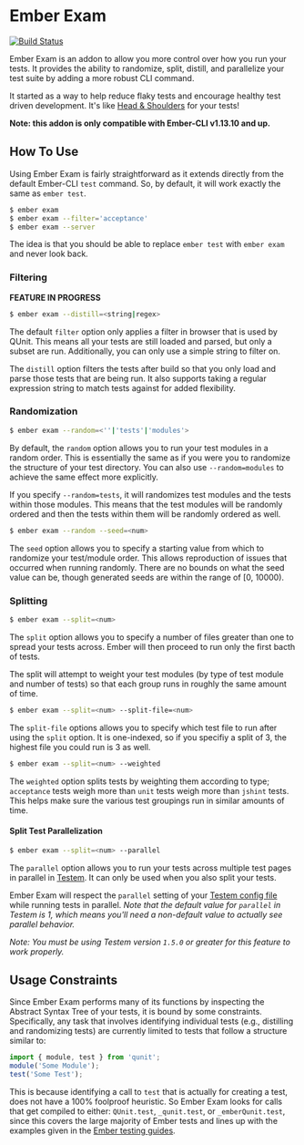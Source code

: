 # Ember Exam

[![Build Status](https://travis-ci.org/trentmwillis/ember-exam.svg)](https://travis-ci.org/trentmwillis/ember-exam)

Ember Exam is an addon to allow you more control over how you run your tests. It provides the ability to randomize, split, distill, and parallelize your test suite by adding a more robust CLI command.

It started as a way to help reduce flaky tests and encourage healthy test driven development. It's like [Head & Shoulders](http://www.headandshoulders.com/) for your tests!

**Note: this addon is only compatible with Ember-CLI v1.13.10 and up.**

## How To Use

Using Ember Exam is fairly straightforward as it extends directly from the default Ember-CLI `test` command. So, by default, it will work exactly the same as `ember test`.

```bash
$ ember exam
$ ember exam --filter='acceptance'
$ ember exam --server
```

 The idea is that you should be able to replace `ember test` with `ember exam` and never look back.

### Filtering

**FEATURE IN PROGRESS**

```bash
$ ember exam --distill=<string|regex>
```

The default `filter` option only applies a filter in browser that is used by QUnit. This means all your tests are still loaded and parsed, but only a subset are run. Additionally, you can only use a simple string to filter on.

The `distill` option filters the tests after build so that you only load and parse those tests that are being run. It also supports taking a regular expression string to match tests against for added flexibility.

### Randomization

```bash
$ ember exam --random=<''|'tests'|'modules'>
```

By default, the `random` option allows you to run your test modules in a random order. This is essentially the same as if you were you to randomize the structure of your test directory. You can also use `--random=modules` to achieve the same effect more explicitly.

If you specify `--random=tests`, it will randomizes test modules and the tests within those modules. This means that the test modules will be randomly ordered and then the tests within them will be randomly ordered as well.

```bash
$ ember exam --random --seed=<num>
```

The `seed` option allows you to specify a starting value from which to randomize your test/module order. This allows reproduction of issues that occurred when running randomly. There are no bounds on what the seed value can be, though generated seeds are within the range of [0, 10000).

### Splitting

```bash
$ ember exam --split=<num>
```

The `split` option allows you to specify a number of files greater than one to spread your tests across. Ember will then proceed to run only the first bacth of tests.

The split will attempt to weight your test modules (by type of test module and number of tests) so that each group runs in roughly the same amount of time.

```bash
$ ember exam --split=<num> --split-file=<num>
```

The `split-file` options allows you to specify which test file to run after using the `split` option. It is one-indexed, so if you specifiy a split of 3, the highest file you could run is 3 as well.

```bash
$ ember exam --split=<num> --weighted
```

The `weighted` option splits tests by weighting them according to type; `acceptance` tests weigh more than `unit` tests weigh more than `jshint` tests. This helps make sure the various test groupings run in similar amounts of time.

#### Split Test Parallelization

```bash
$ ember exam --split=<num> --parallel
```

The `parallel` option allows you to run your tests across multiple test pages in parallel in [Testem](https://github.com/testem/testem). It can only be used when you also split your tests.

Ember Exam will respect the `parallel` setting of your [Testem config file](https://github.com/testem/testem/blob/master/docs/config_file.md#config-level-options) while running tests in parallel. _Note that the default value for `parallel` in Testem is 1, which means you'll need a non-default value to actually see parallel behavior._

_Note: You must be using Testem version `1.5.0` or greater for this feature to work properly._

## Usage Constraints

Since Ember Exam performs many of its functions by inspecting the Abstract Syntax Tree of your tests, it is bound by some constraints. Specifically, any task that involves identifying individual tests (e.g., distilling and randomizing tests) are currently limited to tests that follow a structure similar to:

```javascript
import { module, test } from 'qunit';
module('Some Module');
test('Some Test');
```

This is because identifying a call to `test` that is actually for creating a test, does not have a 100% foolproof heuristic. So Ember Exam looks for calls that get compiled to either: `QUnit.test`, `_qunit.test`, or `_emberQunit.test`, since this covers the large majority of Ember tests and lines up with the examples given in the [Ember testing guides](http://guides.emberjs.com/v2.2.0/testing/).
